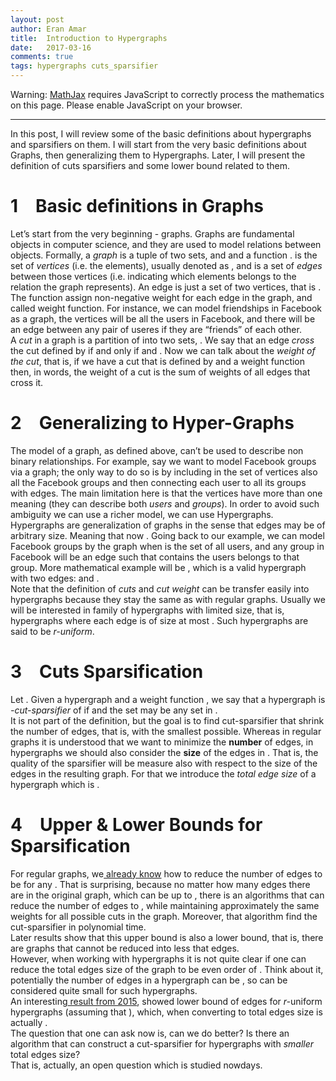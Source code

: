 ```yaml
---
layout: post
author: Eran Amar
title:  Introduction to Hypergraphs
date:   2017-03-16
comments: true
tags: hypergraphs cuts_sparsifier
---
```



<script type="math/tex">
\newcommand{\lyxlock}{}
</script>
<noscript>
<div class="warning">
Warning: <a href="http://www.mathjax.org/">MathJax</a> requires JavaScript to correctly process the mathematics on this page. Please enable JavaScript on your browser.
</div><hr>
</hr></noscript>



<div class="Unindented">
In this post, I will review some of the basic definitions about hypergraphs and sparsifiers on them. I will start from the very basic definitions about Graphs, then generalizing them to Hypergraphs. Later, I will present the definition of cuts sparsifiers and some lower bound related to them.
</div>
<h1 class="Section">
<a class="toc" name="toc-Section-1">1</a> Basic definitions in Graphs
</h1>
<div class="Unindented">
Let’s start from the very beginning - graphs. Graphs are fundamental objects in computer science, and they are used to model relations between objects. Formally, a <i>graph</i> <span class="MathJax_Preview"><script type="math/tex">
G=\left(V,E,w\right)
</script>
</span> is a tuple of two sets, <span class="MathJax_Preview"><script type="math/tex">
V
</script>
</span> and <span class="MathJax_Preview"><script type="math/tex">
E
</script>
</span> and a function <span class="MathJax_Preview"><script type="math/tex">
w
</script>
</span>. <span class="MathJax_Preview"><script type="math/tex">
V
</script>
</span> is the set of <i>vertices</i> (i.e. the elements), usually denoted as <span class="MathJax_Preview"><script type="math/tex">
\left[n\right]:=\left\{ 1,2,..,n\right\} 
</script>
</span>, and <span class="MathJax_Preview"><script type="math/tex">
E
</script>
</span> is a set of <i>edges</i> between those vertices (i.e. indicating which elements belongs to the relation the graph represents). An edge is just a set of two vertices, that is <span class="MathJax_Preview"><script type="math/tex">
e=\left\{ u,v\right\} \in E\subseteq\left\{ A\mid A\subseteq V,\:\:\left|A\right|=2\right\} 
</script>
</span>. The function <span class="MathJax_Preview"><script type="math/tex">
w:\:E\rightarrow\mathbb{R}_{\ge0}
</script>
</span> assign non-negative weight for each edge in the graph, and called weight function. For instance, we can model friendships in Facebook as a graph, the vertices will be all the users in Facebook, and there will be an edge between any pair of useres if they are “friends” of each other.
</div>
<div class="Indented">
A <i>cut</i> in a graph <span class="MathJax_Preview"><script type="math/tex">
G
</script>
</span> is a partition of <span class="MathJax_Preview"><script type="math/tex">
V
</script>
</span> into two sets, <span class="MathJax_Preview"><script type="math/tex">
\left(S,V\backslash S\right)
</script>
</span>. We say that an edge <span class="MathJax_Preview"><script type="math/tex">
e=\left\{ u,v\right\} 
</script>
</span> <i>cross</i> the cut defined by <span class="MathJax_Preview"><script type="math/tex">
S
</script>
</span> if and only if <span class="MathJax_Preview"><script type="math/tex">
S\cap e\ne\emptyset
</script>
</span> and <span class="MathJax_Preview"><script type="math/tex">
\left(V\backslash S\right)\cap e\ne\emptyset
</script>
</span>. Now we can talk about the <i>weight of the cut</i>, that is, if we have a cut that is defined by <span class="MathJax_Preview"><script type="math/tex">
S
</script>
</span> and a weight function <span class="MathJax_Preview"><script type="math/tex">
w
</script>
</span> then, <span class="MathJax_Preview">
<script type="math/tex;mode=display">

w_{G}\left(S\right)=\sum_{\begin{array}{c}
e\in E\\
e\cap S\notin\{\emptyset,e\}
\end{array}}w(e)

</script>
</span>
in words, the weight of a cut is the sum of weights of all edges that cross it.
</div>
<h1 class="Section">
<a class="toc" name="toc-Section-2">2</a> Generalizing to Hyper-Graphs
</h1>
<div class="Unindented">
The model of a graph, as defined above, can’t be used to describe non binary relationships. For example, say we want to model Facebook groups via a graph; the only way to do so is by including in the set of vertices also all the Facebook groups and then connecting each user to all its groups with edges. The main limitation here is that the vertices have more than one meaning (they can describe both <i>users</i> and <i>groups</i>). In order to avoid such ambiguity we can use a richer model, we can use Hypergraphs.
</div>
<div class="Indented">
Hypergraphs are generalization of graphs in the sense that edges may be of arbitrary size. Meaning that now <span class="MathJax_Preview"><script type="math/tex">
E\subseteq2^{V}\backslash\emptyset=\left\{ A\mid A\subseteq V,\:\:\left|A\right|>0\right\} 
</script>
</span>. Going back to our example, we can model Facebook groups by the graph <span class="MathJax_Preview"><script type="math/tex">
\left(V,E\right)
</script>
</span> when <span class="MathJax_Preview"><script type="math/tex">
V
</script>
</span> is the set of all users, and any group in Facebook will be an edge <span class="MathJax_Preview"><script type="math/tex">
e\in2^{V}
</script>
</span> such that <span class="MathJax_Preview"><script type="math/tex">
e
</script>
</span> contains the users belongs to that group. More mathematical example will be <span class="MathJax_Preview"><script type="math/tex">
G=\left(\left[5\right],\left\{ \left\{ 4\right\} ,\left\{ 1,2,5\right\} \right\} \right)
</script>
</span>, which is a valid hypergraph with two edges: <span class="MathJax_Preview"><script type="math/tex">
\left\{ 4\right\} 
</script>
</span> and <span class="MathJax_Preview"><script type="math/tex">
\left\{ 1,2,5\right\} 
</script>
</span>. 
</div>
<div class="Indented">
Note that the definition of <i>cuts</i> and <i>cut weight</i> can be transfer easily into hypergraphs because they stay the same as with regular graphs. Usually we will be interested in family of hypergraphs with limited size, that is, hypergraphs where each edge is of size at most <span class="MathJax_Preview"><script type="math/tex">
r
</script>
</span>. Such hypergraphs are said to be <i>r-uniform</i>.
</div>
<h1 class="Section">
<a class="toc" name="toc-Section-3">3</a> Cuts Sparsification 
</h1>
<div class="Unindented">
Let <span class="MathJax_Preview"><script type="math/tex">
\epsilon\in\left(0,1\right)
</script>
</span>. Given a hypergraph <span class="MathJax_Preview"><script type="math/tex">
H=\left(V,E\right)
</script>
</span> and a weight function <span class="MathJax_Preview"><script type="math/tex">
w
</script>
</span>, we say that a hypergraph <span class="MathJax_Preview"><script type="math/tex">
K=\left(V,E_{\epsilon},w\right)
</script>
</span> is <i><span class="MathJax_Preview"><script type="math/tex">
\epsilon
</script>
</span>-cut-sparsifier</i> of <span class="MathJax_Preview"><script type="math/tex">
H
</script>
</span> if <i><span class="MathJax_Preview">
<script type="math/tex;mode=display">

\forall S\subset V\qquad(1-\epsilon)\cdot w_{H}(S)\le w_{K}(S)\le(1+\epsilon)\cdot w_{H}(S)

</script>
</span>
</i>and the set <span class="MathJax_Preview"><script type="math/tex">
E_{\epsilon}
</script>
</span> may be any set in <span class="MathJax_Preview"><script type="math/tex">
2^{V}\backslash\emptyset
</script>
</span>.
</div>
<div class="Indented">
It is not part of the definition, but the goal is to find cut-sparsifier that shrink the number of edges, that is, with the smallest <span class="MathJax_Preview"><script type="math/tex">
\left|E_{\epsilon}\right|
</script>
</span> possible. Whereas in regular graphs it is understood that we want to minimize the <b>number</b> of edges, in hypergraphs we should also consider the <b>size</b> of the edges in <span class="MathJax_Preview"><script type="math/tex">
E_{\epsilon}
</script>
</span>. That is, the quality of the sparsifier will be measure also with respect to the size of the edges in the resulting graph. For that we introduce the <i>total edge size</i> of a hypergraph which is <span class="MathJax_Preview"><script type="math/tex">
\sum_{e\in E_{\epsilon}}\left|e\right|
</script>
</span>.
</div>
<h1 class="Section">
<a class="toc" name="toc-Section-4">4</a> Upper &amp; Lower Bounds for Sparsification
</h1>
<div class="Unindented">
For regular graphs, we<a class="URL" href="http://dx.doi.org/10.1016/j.jpdc.2009.04.011"> already know</a> how to reduce the number of edges to be <span class="MathJax_Preview"><script type="math/tex">
\mathcal{O}\left(n/\epsilon^{2}\right)
</script>
</span> for any <span class="MathJax_Preview"><script type="math/tex">
\epsilon\in\left(0,1\right)
</script>
</span>. That is surprising, because no matter how many edges there are in the original graph, which can be up to <span class="MathJax_Preview"><script type="math/tex">
n^{2}
</script>
</span>, there is an algorithms that can reduce the number of edges to <span class="MathJax_Preview"><script type="math/tex">
\mathcal{O}\left(n/\epsilon^{2}\right)
</script>
</span>, while maintaining approximately the same weights for all possible cuts in the graph. Moreover, that algorithm find the cut-sparsifier in polynomial time. 
</div>
<div class="Indented">
Later results show that this upper bound is also a lower bound, that is, there are graphs that cannot be reduced into less that <span class="MathJax_Preview"><script type="math/tex">
\mathcal{O}\left(n/\epsilon^{2}\right)
</script>
</span> edges.
</div>
<div class="Indented">
However, when working with hypergraphs it is not quite clear if one can reduce the total edges size of the graph to be even order of <span class="MathJax_Preview"><script type="math/tex">
n^{2}
</script>
</span>. Think about it, potentially the number of edges in a hypergraph can be <span class="MathJax_Preview"><script type="math/tex">
2^{n}
</script>
</span>, so <span class="MathJax_Preview"><script type="math/tex">
n^{2}
</script>
</span> can be considered quite small for such hypergraphs. 
</div>
<div class="Indented">
An interesting<a class="URL" href="https://arxiv.org/abs/1409.2391"> result from 2015</a>, showed lower bound of <span class="MathJax_Preview"><script type="math/tex">
O(\epsilon^{-2}n\cdot r)
</script>
</span> edges for <i>r-</i>uniform hypergraphs (assuming that <span class="MathJax_Preview"><script type="math/tex">
r>\log\left(n\right)
</script>
</span>), which, when converting to total edges size is actually <span class="MathJax_Preview"><script type="math/tex">
O(\epsilon^{-2}n\cdot r^{2})
</script>
</span>. 
</div>
<div class="Indented">
The question that one can ask now is, can we do better? Is there an algorithm that can construct a cut-sparsifier for hypergraphs with <i>smaller</i> total edges size?
</div>
<div class="Indented">
That is, actually, an open question which is studied nowdays.
</div>
